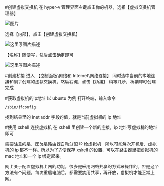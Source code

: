 #创建虚拟交换机
在 hyper-v 管理界面右键点击你的机器，选择【虚拟交换机管理器】

![图片](http://img.blog.csdn.net/20170714223839055?watermark/2/text/aHR0cDovL2Jsb2cuY3Nkbi5uZXQvcmFvd2Vpamlhbg==/font/5a6L5L2T/fontsize/400/fill/I0JBQkFCMA==/dissolve/70/gravity/SouthEast)

选择【内部】，点击【创建虚拟交换机】

![这里写图片描述](http://img.blog.csdn.net/20170714224006379?watermark/2/text/aHR0cDovL2Jsb2cuY3Nkbi5uZXQvcmFvd2Vpamlhbg==/font/5a6L5L2T/fontsize/400/fill/I0JBQkFCMA==/dissolve/70/gravity/SouthEast)


【名称】随便写，然后点击确定即可

![这里写图片描述](http://img.blog.csdn.net/20170714224124699?watermark/2/text/aHR0cDovL2Jsb2cuY3Nkbi5uZXQvcmFvd2Vpamlhbg==/font/5a6L5L2T/fontsize/400/fill/I0JBQkFCMA==/dissolve/70/gravity/SouthEast)


#创建桥接
进入 【控制面板\网络和 Internet\网络连接】
同时选中当前的本地连接和刚才创建的虚拟交换机，然后右键，点击【桥接】
稍等几秒，桥接即可创建完成

#获取虚拟机的ip地址
以 ubuntu 为例
打开终端，输入命令

	/sbin/ifconfig

找到结果里的 inet addr 字段的值，就是当前虚拟机的 ip 地址

#使用 xshell 连接虚拟机
在 xshell 里创建一个新的连接，ip 地址写虚拟机的地址即可

需要注意的是，因为是路由器自动分配 IP 给虚拟机，所以可能每次开机后，虚拟机的 ip 都不一样。所以为了方便保存 xshell 的设置，可以在路由器里把虚拟机的 mac 地址和一个 ip 绑定起来。

网上关于配置虚拟机上网的功能，很多是采用网络共享的方式来操作的。但是这个方法有个问题，每次重启电脑后，都需要禁用共享，再开放，虚拟机才能正常上网。
